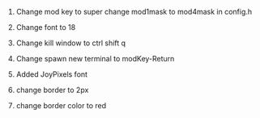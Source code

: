 1. Change mod key to super
change mod1mask to mod4mask in config.h

2. Change font to 18

3. Change kill window to ctrl shift q

4. Change spawn new terminal to modKey-Return
5. Added JoyPixels font
6. change border to 2px
7. change border color to red
